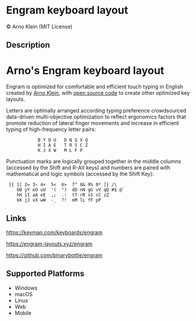 Engram keyboard layout
===========================

© Arno Klein (MIT License)

Description
-----------

# Arno's Engram keyboard layout

Engram is optimized for comfortable and efficient touch typing in English 
created by [Arno Klein](https://arnoklein.info), 
with [open source code](https://github.com/binarybottle/engram)
to create other optimized key layouts.

Letters are optimally arranged according typing preference crowdsourced data-driven multi-objective optimization to reflect ergonomics factors that promote reduction 
of lateral finger movements and increase in efficient typing of high-frequency letter pairs: 

                B Y O U   D N G V Q
                H I A E   T R S C Z
                K J X W   M L F P

Punctuation marks are logically grouped together in the middle columns 
(accessed by the Shift and R-Alt keys) and numbers are paired with mathematical 
and logic symbols (accessed by the Shift Key):

     [{ 1| 2= 3~ 4+  5<  6>  7^ 8& 9% 0* ]} /\
        bB yY oO uU  '(  ")  dD nN gG vV qQ #$ @`
        hH iI aA eE  ,;  .:  tT rR sS cC zZ
        kK jJ xX wW  -_  ?!  mM lL fF pP


Links
-----
https://keyman.com/keyboards/engram

https://engram-layouts.xyz/engram

https://github.com/binarybottle/engram


Supported Platforms
-------------------
 * Windows
 * macOS
 * Linux
 * Web
 * Mobile
